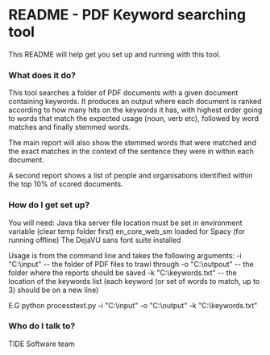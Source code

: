 # README - PDF Keyword searching tool #

This README will help get you set up and running with this tool.

### What does it do? ###

This tool searches a folder of PDF documents with a given document containing keywords.
It produces an output where each document is ranked according to how many hits on the keywords it has, with highest 
order going to words that match the expected usage (noun, verb etc), followed by word matches and 
finally stemmed words.

The main report will also show the stemmed words that were matched and the exact matches in the context of
the sentence they were in within each document.

A second report shows a list of people and organisations identified within the top 10% of scored documents.

### How do I get set up? ###

You will need:
Java
tika server file location must be set in environment variable (clear temp folder first)
en_core_web_sm loaded for Spacy (for running offline)
The DejaVU sans font suite installed 

Usage is from the command line and takes the following arguments:
-i "C:\input" -- the folder of PDF files to trawl through
-o "C:\outpout"  -- the folder where the reports should be saved
-k "C:\keywords.txt"  -- the location of the keywords list (each keyword (or set of words to match, up to 3) should be on a new line)

E.G python processtext.py -i "C:\input" -o "C:\output"  -k "C:\keywords.txt"

### Who do I talk to? ###

TIDE Software team